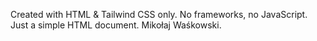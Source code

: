 Created with HTML & Tailwind CSS only.
No frameworks, no JavaScript.
Just a simple HTML document.
Mikołaj Waśkowski.
